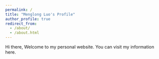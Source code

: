 ```yaml
---
permalink: /
title: "Menglong Luo's Profile"
author_profile: true
redirect_from: 
  - /about/
  - /about.html
---
```


Hi there,
Welcome to my personal website. You can visit my information here.



